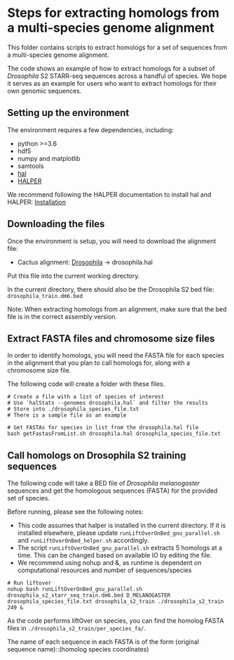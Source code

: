 # Steps for extracting homologs from a multi-species genome alignment

This folder contains scripts to extract homologs for a set of sequences from a multi-species genome alignment.

The code shows an example of how to extract homologs for a subset of *Drosophila* S2 STARR-seq sequences across a handful of species.
We hope it serves as an example for users who want to extract homologs for their own genomic sequences.

## Setting up the environment
The environment requires a few dependencies, including:

* python >=3.6
* hdf5
* numpy and matplotlib
* samtools
* [hal](https://github.com/ComparativeGenomicsToolkit/hal)
* [HALPER](https://github.com/pfenninglab/halLiftover-postprocessing)

We recommend following the HALPER documentation to install hal and HALPER:
[Installation](https://github.com/pfenninglab/halLiftover-postprocessing/blob/master/hal_install_instructions.md)

## Downloading the files
Once the environment is setup, you will need to download the alignment file:

* Cactus alignment: [Drosophila](https://github.com/flyseq/2023_drosophila_assembly) -> drosophila.hal

Put this file into the current working directory.

In the current directory, there should also be the Drosophila S2 bed file: `drosophila_train.dm6.bed`

Note: When extracting homologs from an alignment, make sure that the bed file is in the correct assembly version.

## Extract FASTA files and chromosome size files
In order to identify homologs, you will need the FASTA file for each species in the alignment that you plan to call homologs for, along with a chromosome size file.

The following code will create a folder with these files.

```
# Create a file with a list of species of interest
# Use `halStats --genomes drosophila.hal` and filter the results
# Store into ./drosophila_species_file.txt
# There is a sample file as an example

# Get FASTAs for species in list from the drosophila.hal file
bash getFastasFromList.sh drosophila.hal drosophila_species_file.txt
```

## Call homologs on Drosophila S2 training sequences
The following code will take a BED file of *Drosophila melanogaster* sequences and get the homologous sequences (FASTA) for the provided set of species.

Before running, please see the following notes:
* This code assumes that halper is installed in the current directory. If it is installed elsewhere, please update `runLiftOverOnBed_gnu_parallel.sh` and `runLiftOverOnBed_helper.sh` accordingly.
* The script `runLiftOverOnBed_gnu_parallel.sh` extracts 5 homologs at a time. This can be changed based on available IO by editing the file.
* We recommend using nohup and &, as runtime is dependent on computational resources and number of sequences/species

```
# Run liftover
nohup bash runLiftOverOnBed_gnu_parallel.sh drosophila_s2_starr_seq_train.dm6.bed D_MELANOGASTER drosophila_species_file.txt drosophila_s2_train ./drosophila_s2_train 249 &
```

As the code performs liftOver on species, you can find the homolog FASTA files in `./drosophila_s2_train/per_species_fa/`.

The name of each sequence in each FASTA is of the form (original sequence name)::(homolog species coordinates)